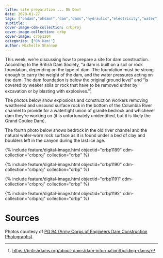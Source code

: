 ```yaml
---
title: site preparation ... Oh Dam!
date: 2020-01-27
tags: ["ohdam","ohdam!","dam","dams","hydraulic","electricity","water","irrigation","ColumbiaRiver","ColumbiaRiverBasin"]
subtitle: 
cover-image-cdm-collection: crbproj
cover-image-collection: crbp
cover-image: crbp1204
categories: ["Oh Dam!"]
author: Michelle Shannon
---
```


This week, we’re discussing how to prepare a site for dam construction. According to the British Dam Society, “a dam is built on a soil
or rock foundation, depending on the type of dam. The foundation must be strong
enough to carry the weight of the dam, and the water pressures acting on the
dam. The dam foundation is below the original ground level” and “is covered by
weaker soils or rock that have to be removed either by excavation or by
blasting with explosives.”[^1]

The photos below show explosions and construction workers
removing weathered and unsound surface rock in the bottom of the Columbia River
channel to provide for a watertight union of granite bedrock and whichever dam
they’re working on (it is unfortunately unidentified, but it is likely the
Grand Coulee Dam).

The fourth photo below shows bedrock in the old river channel and the
natural water-worn rock surface as it is found under a bed of clay and boulders
left in the canyon during the last ice age.

{% include feature/digital-image.html objectid="crbp1189" cdm-collection="crbproj" collection="crbp" %}

{% include feature/digital-image.html objectid="crbp1190" cdm-collection="crbproj" collection="crbp" %}

{% include feature/digital-image.html objectid="crbp1191" cdm-collection="crbproj" collection="crbp" %}

{% include feature/digital-image.html objectid="crbp1192" cdm-collection="crbproj" collection="crbp" %}

# Sources

Photos courtesy of [PG 94 (Army Corps of Engineers Dam Construction Photographs)](https://archiveswest.orbiscascade.org/ark:/80444/xv165618/op=fstyle.aspx?t=k&amp;q=).

[^1]: https://britishdams.org/about-dams/dam-information/building-dams/

